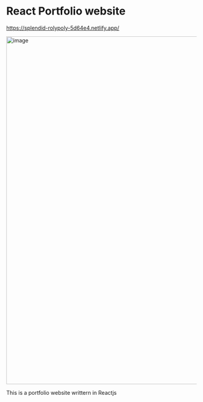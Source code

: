# React Portfolio website 

https://splendid-rolypoly-5d64e4.netlify.app/

<img width="919" alt="image" src="https://user-images.githubusercontent.com/85433137/166973757-7e45fee8-4689-4ad7-95ef-5fbfdf4d1c21.png">

This is a portfolio website writtern in Reactjs



